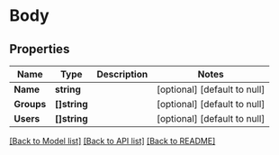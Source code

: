 # Body

## Properties
Name | Type | Description | Notes
------------ | ------------- | ------------- | -------------
**Name** | **string** |  | [optional] [default to null]
**Groups** | **[]string** |  | [optional] [default to null]
**Users** | **[]string** |  | [optional] [default to null]

[[Back to Model list]](../README.md#documentation-for-models) [[Back to API list]](../README.md#documentation-for-api-endpoints) [[Back to README]](../README.md)


